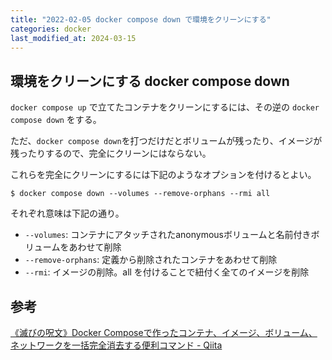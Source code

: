 ```yaml
---
title: "2022-02-05 docker compose down で環境をクリーンにする"
categories: docker
last_modified_at: 2024-03-15
---
```


## 環境をクリーンにする docker compose down

`docker compose up` で立てたコンテナをクリーンにするには、その逆の `docker compose down` をする。

ただ、`docker compose down`を打つだけだとボリュームが残ったり、イメージが残ったりするので、完全にクリーンにはならない。

これらを完全にクリーンにするには下記のようなオプションを付けるとよい。

```console
$ docker compose down --volumes --remove-orphans --rmi all
```

それぞれ意味は下記の通り。

- `--volumes`: コンテナにアタッチされたanonymousボリュームと名前付きボリュームをあわせて削除
- `--remove-orphans`: 定義から削除されたコンテナをあわせて削除
- `--rmi`: イメージの削除。all を付けることで紐付く全てのイメージを削除

## 参考

[《滅びの呪文》Docker Composeで作ったコンテナ、イメージ、ボリューム、ネットワークを一括完全消去する便利コマンド - Qiita](https://qiita.com/suin/items/19d65e191b96a0079417)
